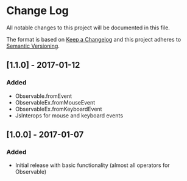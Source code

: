 # Change Log
All notable changes to this project will be documented in this file.

The format is based on [Keep a Changelog](http://keepachangelog.com/) 
and this project adheres to [Semantic Versioning](http://semver.org/).

## [1.1.0] - 2017-01-12
### Added
- Observable.fromEvent
- ObservableEx.fromMouseEvent
- ObservableEx.fromKeyboardEvent
- JsInterops for mouse and keyboard events

## [1.0.0] - 2017-01-07
### Added
- Initial release with basic functionality (almost all operators for Observable)
